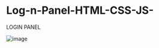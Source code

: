 # Log-n-Panel-HTML-CSS-JS-
LOGIN PANEL




![image](https://user-images.githubusercontent.com/63557903/115502637-e6b27980-a27d-11eb-8300-6f2b16b8d209.png)
